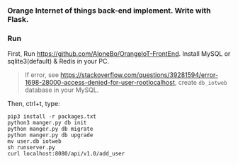 ### Orange Internet of things back-end implement. Write with Flask.

### Run
First, Run https://github.com/AloneBo/OrangeIoT-FrontEnd.
Install MySQL or sqlite3(default) & Redis in your PC.

> If error, see https://stackoverflow.com/questions/39281594/error-1698-28000-access-denied-for-user-rootlocalhost,
create `db_iotweb` database in your MySQL.


Then, ctrl+t, type:
```
pip3 install -r packages.txt
python3 manger.py db init 
python manger.py db migrate
python manger.py db upgrade
mv user.db iotweb
sh runserver.py
curl localhost:8080/api/v1.0/add_user
```


